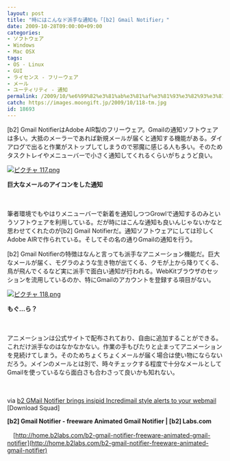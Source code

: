 ```yaml
---
layout: post
title: "時にはこんなド派手な通知も「[b2] Gmail Notifier」"
date: 2009-10-28T09:00:00+09:00
categories:
- ソフトウェア
- Windows
- Mac OSX
tags: 
- OS - Linux
- GUI
- ライセンス - フリーウェア
- メール
- ユーティリティ - 通知
permalink: /2009/10/%e6%99%82%e3%81%ab%e3%81%af%e3%81%93%e3%82%93%e3%81%aa%e3%83%89%e6%b4%be%e6%89%8b%e3%81%aa%e9%80%9a%e7%9f%a5%e3%82%82%e3%80%8cb2-gmail-notifier%e3%80%8d/
catch: https://images.moongift.jp/2009/10/118-tm.jpg
id: 18693
---
```

[b2] Gmail NotifierはAdobe AIR製のフリーウェア。Gmailの通知ソフトウェアは多い。大抵のメーラーであれば新規メールが届くと通知する機能がある。ダイアログで出ると作業がストップしてしまうので邪魔に感じる人も多い。そのためタスクトレイやメニューバーで小さく通知してくれるくらいがちょうど良い。

  

[![ピクチャ 117.png](https://images.moongift.jp/2009/10/117-tm.jpg)](https://images.moongift.jp/2009/10/117.png)  
  
**巨大なメールのアイコンをした通知**

  

　

  

筆者環境でもやはりメニューバーで新着を通知しつつGrowlで通知するのみというソフトウェアを利用している。だが時にはこんな通知も良いんじゃないかなと思わせてくれたのが[b2] Gmail Notifierだ。通知ソフトウェアにしては珍しくAdobe AIRで作られている。そしてその名の通りGmailの通知を行う。

  
  
<!--more-->

[b2] Gmail Notifierの特徴はなんと言っても派手なアニメーション機能だ。巨大なメールが届く、モグラのような生き物が出てくる、クモが上から降りてくる、鳥が飛んでくるなど実に派手で面白い通知が行われる。WebKitブラウザのセッションを流用しているのか、特にGmailのアカウントを登録する項目がない。

  

[![ピクチャ 118.png](https://images.moongift.jp/2009/10/118-tm.jpg)](https://images.moongift.jp/2009/10/118.png)  
  
**もぐ…ら？**

  

　

  

アニメーションは公式サイトで配布されており、自由に追加することができる。これだけ派手なのはなかなかない。作業の手もぴたりと止まってアニメーションを見続けてしまう。そのためちょくちょくメールが届く場合は使い物にならないだろう。メインのメールとは別で、時々チェックする程度で十分なメールとしてGmailを使っているなら面白さも合わさって良いかも知れない。

  

　

  

via [b2 GMail Notifier brings insipid Incredimail style alerts to your webmail](http://www.downloadsquad.com/2009/10/14/b2-gmail-notifier-brings-insipid-incredimail-style-alerts-to-you/) [Download Squad]

  

**[b2] Gmail Notifier - freeware Animated Gmail Notifier | [b2] Labs.com**  
  
　[http://home.b2labs.com/b2-gmail-notifier-freeware-animated-gmail-notifier](http://home.b2labs.com/b2-gmail-notifier-freeware-animated-gmail-notifier)

  
  

